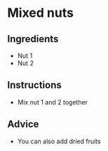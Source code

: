 # Mixed nuts

## Ingredients

- Nut 1
- Nut 2

## Instructions

- Mix nut 1 and 2 together

## Advice
- You can also add dried fruits
